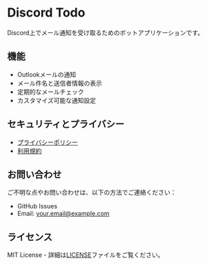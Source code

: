 # Discord Todo

Discord上でメール通知を受け取るためのボットアプリケーションです。

## 機能

- Outlookメールの通知
- メール件名と送信者情報の表示
- 定期的なメールチェック
- カスタマイズ可能な通知設定

## セキュリティとプライバシー

- [プライバシーポリシー](https://github.com/YOUR_USERNAME/discord_todo/blob/main/docs/privacy-policy.md)
- [利用規約](https://github.com/YOUR_USERNAME/discord_todo/blob/main/docs/terms-of-service.md)

## お問い合わせ

ご不明な点やお問い合わせは、以下の方法でご連絡ください：

- GitHub Issues
- Email: your.email@example.com

## ライセンス

MIT License - 詳細は[LICENSE](LICENSE)ファイルをご覧ください。